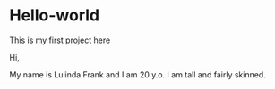 # Hello-world
This is my first project here

Hi,

My name is Lulinda Frank and I am 20 y.o.
I am tall and fairly skinned.
